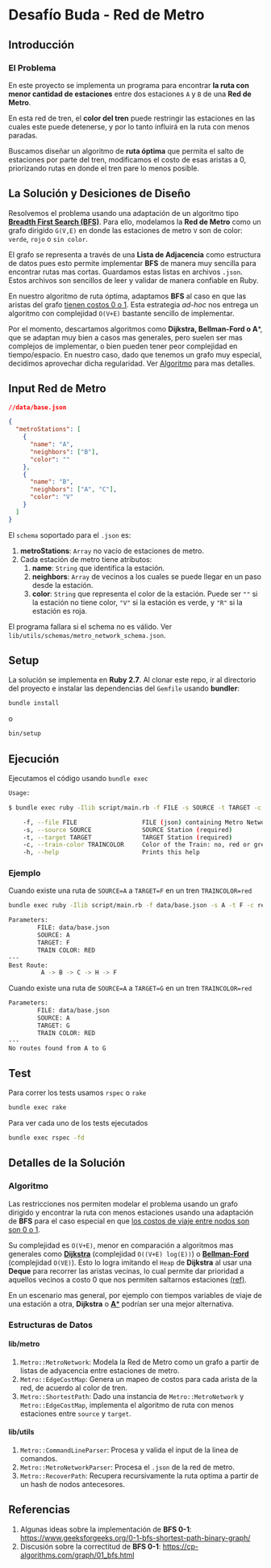 # Desafío Buda - Red de Metro


## Introducción


### El Problema

En este proyecto se implementa un programa para encontrar **la ruta con menor cantidad de estaciones** entre dos estaciones `A` y `B` de una **Red de Metro**.

En esta red de tren, el **color del tren** puede restringir las estaciones en las cuales este puede detenerse, y por lo tanto influirá en la ruta con menos paradas.

Buscamos diseñar un algoritmo de **ruta óptima** que permita el salto de estaciones por parte del tren, modificamos el costo de esas aristas a 0, priorizando rutas en donde el tren pare lo menos posible.

 ## La Solución y Desiciones de Diseño

 Resolvemos el problema usando una adaptación de un algoritmo tipo [**Breadth First Search (BFS)**](https://en.wikipedia.org/wiki/Breadth-first_search). Para ello, modelamos la **Red de Metro** como un grafo dirigido `G(V,E)` en donde las estaciones de metro `V` son de color: `verde`, `rojo` o `sin color`.

El grafo se representa a través de una **Lista de Adjacencia** como estructura de datos  pues esto permite implementar **BFS** de manera muy sencilla para encontrar rutas mas cortas. Guardamos estas listas en archivos `.json`. Estos archivos son sencillos de leer y validar de manera confiable en Ruby.

En nuestro algoritmo de ruta óptima, adaptamos **BFS** al caso en que las aristas del grafo [tienen costos  0 o 1](https://www.geeksforgeeks.org/0-1-bfs-shortest-path-binary-graph/ ). Esta estrategia *ad-hoc* nos entrega un algoritmo con complejidad `O(V+E)` bastante sencillo de implementar.


Por el momento, descartamos algoritmos como **Dijkstra, Bellman-Ford o A***, que se adaptan muy bien a casos mas generales, pero suelen ser mas complejos de implementar, o bien pueden tener peor complejidad en tiempo/espacio. En nuestro caso, dado que tenemos un grafo muy especial, decidimos aprovechar dicha regularidad. Ver [Algoritmo](#algoritmo) para mas detalles.

## Input Red de Metro


```json
//data/base.json

{
  "metroStations": [
    {
      "name": "A",
      "neighbors": ["B"],
      "color": ""
    },
    {
      "name": "B",
      "neighbors": ["A", "C"],
      "color": "V"
    }
  ]
}
```

El `schema` soportado para el `.json` es:

1. **metroStations**: `Array` no vacío de estaciones de metro.
2. Cada estación de metro tiene atributos:
   1.  **name**: `String` que identifica la estación.
   2. **neighbors**: `Array` de vecinos a los cuales se puede llegar en un paso desde la estación.
   3. **color**: `String` que representa el color de la estación. Puede ser `""` si la estación no tiene color, `"V"` si la estación es verde, y `"R"` si la estación es roja.

El programa fallara si el schema no es válido. Ver `lib/utils/schemas/metro_network_schema.json`.


## Setup

La solución se implementa en **Ruby 2.7**. Al clonar este repo, ir al directorio del proyecto e instalar las dependencias del `Gemfile` usando  **bundler**:

```sh
bundle install
```
o
```sh
bin/setup
```


## Ejecución

Ejecutamos el código usando `bundle exec`


```sh
Usage:

$ bundle exec ruby -Ilib script/main.rb -f FILE -s SOURCE -t TARGET -c TRAINCOLOR

    -f, --file FILE                  FILE (json) containing Metro Network (required)
    -s, --source SOURCE              SOURCE Station (required)
    -t, --target TARGET              TARGET Station (required)
    -c, --train-color TRAINCOLOR     Color of the Train: no, red or green (optional)
    -h, --help                       Prints this help
```


### Ejemplo

Cuando existe una ruta de `SOURCE=A` a `TARGET=F` en un tren `TRAINCOLOR=red`

```sh
bundle exec ruby -Ilib script/main.rb -f data/base.json -s A -t F -c red

Parameters:
        FILE: data/base.json
        SOURCE: A
        TARGET: F
        TRAIN COLOR: RED
---
Best Route:
         A -> B -> C -> H -> F
```

Cuando existe una ruta de `SOURCE=A` a `TARGET=G` en un tren `TRAINCOLOR=red`

```sh
Parameters:
        FILE: data/base.json
        SOURCE: A
        TARGET: G
        TRAIN COLOR: RED
---
No routes found from A to G

```

## Test

Para correr los tests usamos `rspec` o `rake`

```sh
bundle exec rake
```

Para ver cada uno de los tests ejecutados

```sh
bundle exec rspec -fd
```



## Detalles de la Solución

### Algoritmo

Las restricciones nos permiten modelar el problema usando un grafo dirigido y encontrar la ruta  con menos estaciones usando una adaptación de **BFS** para el caso especial en que [los costos de viaje entre nodos son son 0 o 1](https://www.geeksforgeeks.org/0-1-bfs-shortest-path-binary-graph/ ).


Su complejidad es `O(V+E)`, menor en comparación a algoritmos mas generales como [**Dijkstra**](https://en.wikipedia.org/wiki/Dijkstra%27s_algorithm) (complejidad `O((V+E) log(E))`) o [**Bellman-Ford**](https://en.wikipedia.org/wiki/Bellman%E2%80%93Ford_algorithm) (complejidad `O(VE)`). Esto lo logra imitando el `Heap` de  **Dijkstra**  al usar una **Deque** para recorrer las aristas vecinas, lo cual permite dar prioridad a aquellos vecinos a costo 0 que nos permiten saltarnos estaciones [(ref)](https://cp-algorithms.com/graph/01_bfs.html).

En un escenario mas general, por ejemplo con tiempos variables de viaje de una estación a otra,  **Dijkstra**  o [**A***](https://en.wikipedia.org/wiki/A*_search_algorithm#:~:text=A*%20is%20an%20informed%20search,shortest%20time%2C%20etc.) podrían ser una mejor alternativa.


### Estructuras de Datos

#### lib/metro

1. `Metro::MetroNetwork`: Modela la Red de Metro como un grafo a partir de listas de adyacencia entre estaciones de metro.
2. `Metro::EdgeCostMap`: Genera un mapeo de costos para cada arista de la red, de acuerdo al color de tren.
3. `Metro::ShortestPath`: Dado una instancia de  `Metro::MetroNetwork` y `Metro::EdgeCostMap`, implementa el algoritmo de ruta con menos estaciones entre `source` y `target`.
#### lib/utils

1. `Metro::CommandLineParser`: Procesa y valida el input de la linea de comandos.
2. `Metro::MetroNetworkParser`: Procesa el `.json` de la red de metro.
3. `Metro::RecoverPath`: Recupera recursivamente la ruta optima a partir de un hash de nodos antecesores.


## Referencias

1. Algunas ideas sobre la implementación de **BFS 0-1**: https://www.geeksforgeeks.org/0-1-bfs-shortest-path-binary-graph/
2. Discusión sobre la correctitud de **BFS 0-1**: https://cp-algorithms.com/graph/01_bfs.html
